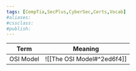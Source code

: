 ```yaml
---
tags: [CompTia,SecPlus,CyberSec,Certs,Vocab]
#aliases:
#cssclass:
#publish:
---
```


| Term      | Meaning  |
| --------- | -------- |
| OSI Model | ![[The OSI Model#^2ed6f4]] |